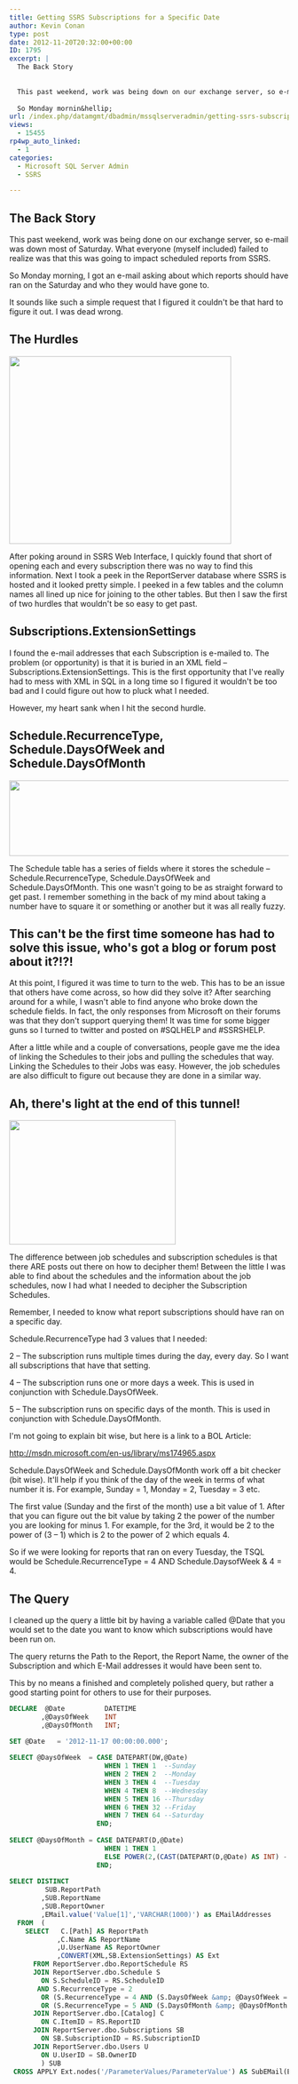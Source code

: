 ```yaml
---
title: Getting SSRS Subscriptions for a Specific Date
author: Kevin Conan
type: post
date: 2012-11-20T20:32:00+00:00
ID: 1795
excerpt: |
  The Back Story
  
  
  This past weekend, work was being down on our exchange server, so e-mail was down most of Saturday.  What everyone (myself included) failed to realise was that this was going to impact scheduled reports from SSRS.
  
  So Monday mornin&hellip;
url: /index.php/datamgmt/dbadmin/mssqlserveradmin/getting-ssrs-subscriptions-for-a/
views:
  - 15455
rp4wp_auto_linked:
  - 1
categories:
  - Microsoft SQL Server Admin
  - SSRS

---
```

## The Back Story

This past weekend, work was being done on our exchange server, so e-mail was down most of Saturday. What everyone (myself included) failed to realize was that this was going to impact scheduled reports from SSRS.

So Monday morning, I got an e-mail asking about which reports should have ran on the Saturday and who they would have gone to.

It sounds like such a simple request that I figured it couldn't be that hard to figure it out. I was dead wrong. 

## The Hurdles

<div class="image_block">
  <a href="/wp-content/uploads/users/kconan/hurdles.jpg?mtime=1353450411"><img alt="" src="/wp-content/uploads/users/kconan/hurdles.jpg?mtime=1353450411" width="400" height="338" /></a>
</div>

After poking around in SSRS Web Interface, I quickly found that short of opening each and every subscription there was no way to find this information. Next I took a peek in the ReportServer database where SSRS is hosted and it looked pretty simple. I peeked in a few tables and the column names all lined up nice for joining to the other tables. But then I saw the first of two hurdles that wouldn't be so easy to get past.

## Subscriptions.ExtensionSettings

I found the e-mail addresses that each Subscription is e-mailed to. The problem (or opportunity) is that it is buried in an XML field – Subscriptions.ExtensionSettings. This is the first opportunity that I've really had to mess with XML in SQL in a long time so I figured it wouldn't be too bad and I could figure out how to pluck what I needed.

However, my heart sank when I hit the second hurdle. 

## Schedule.RecurrenceType, Schedule.DaysOfWeek and Schedule.DaysOfMonth

<div class="image_block">
  <a href="/wp-content/uploads/users/kconan/SSRS_Schedule.JPG?mtime=1353450271"><img alt="" src="/wp-content/uploads/users/kconan/SSRS_Schedule.JPG?mtime=1353450271" width="505" height="136" /></a>
</div>

The Schedule table has a series of fields where it stores the schedule – Schedule.RecurrenceType, Schedule.DaysOfWeek and Schedule.DaysOfMonth. This one wasn't going to be as straight forward to get past. I remember something in the back of my mind about taking a number have to square it or something or another but it was all really fuzzy.

## This can't be the first time someone has had to solve this issue, who's got a blog or forum post about it?!?!

At this point, I figured it was time to turn to the web. This has to be an issue that others have come across, so how did they solve it? After searching around for a while, I wasn't able to find anyone who broke down the schedule fields. In fact, the only responses from Microsoft on their forums was that they don't support querying them! It was time for some bigger guns so I turned to twitter and posted on #SQLHELP and #SSRSHELP. 

After a little while and a couple of conversations, people gave me the idea of linking the Schedules to their jobs and pulling the schedules that way. Linking the Schedules to their Jobs was easy. However, the job schedules are also difficult to figure out because they are done in a similar way.

## Ah, there's light at the end of this tunnel!

<div class="image_block">
  <a href="/wp-content/uploads/users/kconan/tunnel.jpg?mtime=1353450579"><img alt="" src="/wp-content/uploads/users/kconan/tunnel.jpg?mtime=1353450579" width="300" height="224" /></a>
</div>

The difference between job schedules and subscription schedules is that there ARE posts out there on how to decipher them! Between the little I was able to find about the schedules and the information about the job schedules, now I had what I needed to decipher the Subscription Schedules.

Remember, I needed to know what report subscriptions should have ran on a specific day.

Schedule.RecurrenceType had 3 values that I needed:

2 – The subscription runs multiple times during the day, every day. So I want all subscriptions that have that setting.
  
4 – The subscription runs one or more days a week. This is used in conjunction with Schedule.DaysOfWeek.
  
5 – The subscription runs on specific days of the month. This is used in conjunction with Schedule.DaysOfMonth.

I'm not going to explain bit wise, but here is a link to a BOL Article:

<http://msdn.microsoft.com/en-us/library/ms174965.aspx>

Schedule.DaysOfWeek and Schedule.DaysOfMonth work off a bit checker (bit wise). It'll help if you think of the day of the week in terms of what number it is. For example, Sunday = 1, Monday = 2, Tuesday = 3 etc.

The first value (Sunday and the first of the month) use a bit value of 1. After that you can figure out the bit value by taking 2 the power of the number you are looking for minus 1. For example, for the 3rd, it would be 2 to the power of (3 – 1) which is 2 to the power of 2 which equals 4.

So if we were looking for reports that ran on every Tuesday, the TSQL would be Schedule.RecurrenceType = 4 AND Schedule.DaysofWeek & 4 = 4.

## The Query

I cleaned up the query a little bit by having a variable called @Date that you would set to the date you want to know which subscriptions would have been run on.

The query returns the Path to the Report, the Report Name, the owner of the Subscription and which E-Mail addresses it would have been sent to.

This by no means a finished and completely polished query, but rather a good starting point for others to use for their purposes.

```sql
DECLARE	 @Date			DATETIME
		,@DaysOfWeek	INT
		,@DaysOfMonth	INT;
		
SET @Date	= '2012-11-17 00:00:00.000';

SELECT @DaysOfWeek	= CASE DATEPART(DW,@Date)
						WHEN 1 THEN 1  --Sunday
						WHEN 2 THEN 2  --Monday
						WHEN 3 THEN 4  --Tuesday
						WHEN 4 THEN 8  --Wednesday
						WHEN 5 THEN 16 --Thursday
						WHEN 6 THEN 32 --Friday
						WHEN 7 THEN 64 --Saturday
					  END;		
						
SELECT @DaysOfMonth	= CASE DATEPART(D,@Date)
						WHEN 1 THEN 1
						ELSE POWER(2,(CAST(DATEPART(D,@Date) AS INT) - 1))
					  END;
					  
SELECT DISTINCT
		 SUB.ReportPath
		,SUB.ReportName
		,SUB.ReportOwner
		,EMail.value('Value[1]','VARCHAR(1000)') as EMailAddresses		
  FROM	(
	SELECT 	 C.[Path] AS ReportPath
			,C.Name AS ReportName
			,U.UserName AS ReportOwner
			,CONVERT(XML,SB.ExtensionSettings) AS Ext
	  FROM ReportServer.dbo.ReportSchedule RS
	  JOIN ReportServer.dbo.Schedule S 
	    ON S.ScheduleID = RS.ScheduleID
	   AND S.RecurrenceType = 2
	    OR (S.RecurrenceType = 4 AND (S.DaysOfWeek &amp; @DaysOfWeek = @DaysOfWeek))
	    OR (S.RecurrenceType = 5 AND (S.DaysOfMonth &amp; @DaysOfMonth = @DaysOfMonth))
	  JOIN ReportServer.dbo.[Catalog] C 
	    ON C.ItemID = RS.ReportID
	  JOIN ReportServer.dbo.Subscriptions SB 
	    ON SB.SubscriptionID = RS.SubscriptionID
	  JOIN ReportServer.dbo.Users U 
	    ON U.UserID = SB.OwnerID
		) SUB
 CROSS APPLY Ext.nodes('/ParameterValues/ParameterValue') AS SubEMail(EMail) WHERE 	EMail.value('Value[1]','VARCHAR(1000)') LIKE '%[^ ]@%';
```
